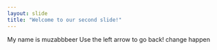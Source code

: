```yaml
---
layout: slide
title: "Welcome to our second slide!"
---
```

My name is muzabbbeer
Use the left arrow to go back!
change happen

